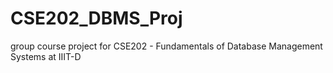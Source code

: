 # CSE202_DBMS_Proj
group course project for CSE202 - Fundamentals of Database Management Systems at IIIT-D
